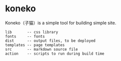 # koneko
Koneko（子猫）is a simple tool for building simple site.

```
lib       -- css library
fonts     -- fonts
dist      -- output files, to be deployed
templates -- page templates
src       -- markdown source file
action    -- scripts to run during build time
```
